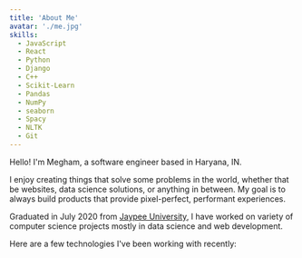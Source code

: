 ```yaml
---
title: 'About Me'
avatar: './me.jpg'
skills:
  - JavaScript
  - React
  - Python
  - Django
  - C++
  - Scikit-Learn
  - Pandas
  - NumPy
  - seaborn
  - Spacy
  - NLTK
  - Git
---
```


Hello! I'm Megham, a software engineer based in Haryana, IN.

I enjoy creating things that solve some problems in the world, whether that be websites, data science solutions, or anything in between. My goal is to always build products that provide pixel-perfect, performant experiences.

Graduated in July 2020 from [Jaypee University](http://www.juit.ac.in/), I have worked on variety of computer science projects mostly in data science and  web development.

Here are a few technologies I've been working with recently:
